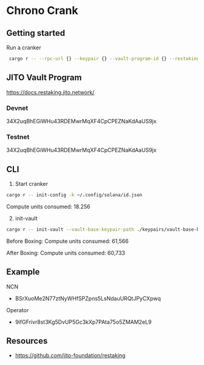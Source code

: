 # Chrono Crank

## Getting started

Run a cranker

```bash
 cargo r -- --rpc-url {} --keypair {} --vault-program-id {} --restaking-program-id {} --ncn {}
```

## JITO Vault Program
https://docs.restaking.jito.network/

### Devnet 

34X2uqBhEGiWHu43RDEMwrMqXF4CpCPEZNaKdAaUS9jx

### Testnet

34X2uqBhEGiWHu43RDEMwrMqXF4CpCPEZNaKdAaUS9jx

## CLI

1. Start cranker

```bash
cargo r -- init-config -k ~/.config/solana/id.json
```

Compute units consumed: 18.256

2. init-vault

```bash
cargo r -- init-vault --vault-base-keypair-path ./keypairs/vault-base-keypair.json -l ./keypairs/lrt-mint-keypair.json --vault-admin-keypair-path ~/.config/solana/id.json -t 5S1rAwUtzJYh3gygq74GPaYsMHG67rE6tEJCXSpu114W
```

Before Boxing:
Compute units consumed: 61,566

After Boxing:
Compute units consumed: 60,733

## Example

NCN
- BSrXuoMe2N77ztNyWHfSPZpns5LsNdauURQtJPyCXpwq

Operator
- 9ifGFrivr8st3Kg5DvUP5Gc3kXp7PAta75o5ZMAM2eL9


## Resources
- https://github.com/jito-foundation/restaking
